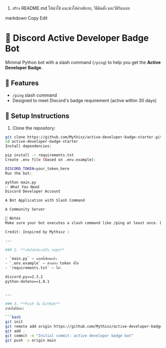 1. สร้าง README.md ให้น่าใช้
แนะนำใส่คำอธิบาย, วิธีติดตั้ง และวิธีรันบอท

markdown
Copy
Edit
# 🏅 Discord Active Developer Badge Bot

Minimal Python bot with a slash command (`/ping`) to help you get the **Active Developer Badge**.

## 🚀 Features

- `/ping` slash command
- Designed to meet Discord's badge requirement (active within 30 days)

## 🔧 Setup Instructions

1. Clone the repository:
```bash
git clone https://github.com/Mythixz/active-developer-badge-starter.git
cd active-developer-badge-starter
Install dependencies:

pip install -r requirements.txt
Create .env file (based on .env.example):

DISCORD_TOKEN=your_token_here
Run the bot:

python main.py
✅ What You Need
Discord Developer Account

A Bot Application with Slash Command

A Community Server

📌 Notes
Make sure your bot executes a slash command like /ping at least once. Discord will check activity and let you claim the badge here.

Credit: Inspired by Mythixz 💡

---

### 2. **เพิ่มไฟล์ที่ควรมีใน repo**

- `main.py` — บอทที่เขียนแล้ว
- `.env.example` — ตัวอย่าง token ที่ใส่
- `requirements.txt` — ใส่:

discord.py==2.3.2
python-dotenv==1.0.1


---

### 3. **Push ขึ้น GitHub**
ถ้ายังไม่ได้ทำ:

```bash
git init
git remote add origin https://github.com/Mythixz/active-developer-badge-starter.git
git add .
git commit -m "Initial commit: active developer badge bot"
git push -u origin main
